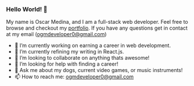 ### Hello World! 👋

My name is Oscar Medina, and I am a full-stack web developer. Feel free to browse and checkout my [portfolio](https://oscar-medina.com). If you have any questions get in contact at my email (ogmdeveloper0@gmail.com) 

- 🔭 I’m currently working on earning a career in web development.
- 🌱 I’m currently refining my writing in React.js.
- 👯 I’m looking to collaborate on anything thats awesome!
- 🤔 I’m looking for help with finding a career!
- 💬 Ask me about my dogs, current video games, or music instruments!
- 📫 How to reach me: ogmdeveloper0@gmail.com

<!--
**ogmedina/ogmedina** is a ✨ _special_ ✨ repository because its `README.md` (this file) appears on your GitHub profile.

Here are some ideas to get you started:

- 🔭 I’m currently working on ...
- 🌱 I’m currently learning ...
- 👯 I’m looking to collaborate on ...
- 🤔 I’m looking for help with ...
- 💬 Ask me about ...
- 📫 How to reach me: ...
- 😄 Pronouns: ...
- ⚡ Fun fact: ...
-->
